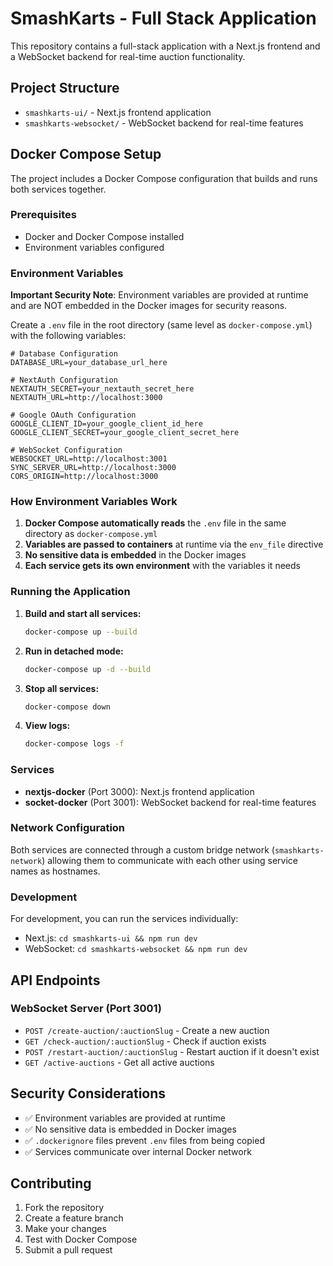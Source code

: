 # SmashKarts - Full Stack Application

This repository contains a full-stack application with a Next.js frontend and a WebSocket backend for real-time auction functionality.

## Project Structure

- `smashkarts-ui/` - Next.js frontend application
- `smashkarts-websocket/` - WebSocket backend for real-time features

## Docker Compose Setup

The project includes a Docker Compose configuration that builds and runs both services together.

### Prerequisites

- Docker and Docker Compose installed
- Environment variables configured

### Environment Variables

**Important Security Note**: Environment variables are provided at runtime and are NOT embedded in the Docker images for security reasons.

Create a `.env` file in the root directory (same level as `docker-compose.yml`) with the following variables:

```env
# Database Configuration
DATABASE_URL=your_database_url_here

# NextAuth Configuration
NEXTAUTH_SECRET=your_nextauth_secret_here
NEXTAUTH_URL=http://localhost:3000

# Google OAuth Configuration
GOOGLE_CLIENT_ID=your_google_client_id_here
GOOGLE_CLIENT_SECRET=your_google_client_secret_here

# WebSocket Configuration
WEBSOCKET_URL=http://localhost:3001
SYNC_SERVER_URL=http://localhost:3000
CORS_ORIGIN=http://localhost:3000
```

### How Environment Variables Work

1. **Docker Compose automatically reads** the `.env` file in the same directory as `docker-compose.yml`
2. **Variables are passed to containers** at runtime via the `env_file` directive
3. **No sensitive data is embedded** in the Docker images
4. **Each service gets its own environment** with the variables it needs

### Running the Application

1. **Build and start all services:**

   ```bash
   docker-compose up --build
   ```

2. **Run in detached mode:**

   ```bash
   docker-compose up -d --build
   ```

3. **Stop all services:**

   ```bash
   docker-compose down
   ```

4. **View logs:**
   ```bash
   docker-compose logs -f
   ```

### Services

- **nextjs-docker** (Port 3000): Next.js frontend application
- **socket-docker** (Port 3001): WebSocket backend for real-time features

### Network Configuration

Both services are connected through a custom bridge network (`smashkarts-network`) allowing them to communicate with each other using service names as hostnames.

### Development

For development, you can run the services individually:

- Next.js: `cd smashkarts-ui && npm run dev`
- WebSocket: `cd smashkarts-websocket && npm run dev`

## API Endpoints

### WebSocket Server (Port 3001)

- `POST /create-auction/:auctionSlug` - Create a new auction
- `GET /check-auction/:auctionSlug` - Check if auction exists
- `POST /restart-auction/:auctionSlug` - Restart auction if it doesn't exist
- `GET /active-auctions` - Get all active auctions

## Security Considerations

- ✅ Environment variables are provided at runtime
- ✅ No sensitive data is embedded in Docker images
- ✅ `.dockerignore` files prevent `.env` files from being copied
- ✅ Services communicate over internal Docker network

## Contributing

1. Fork the repository
2. Create a feature branch
3. Make your changes
4. Test with Docker Compose
5. Submit a pull request
